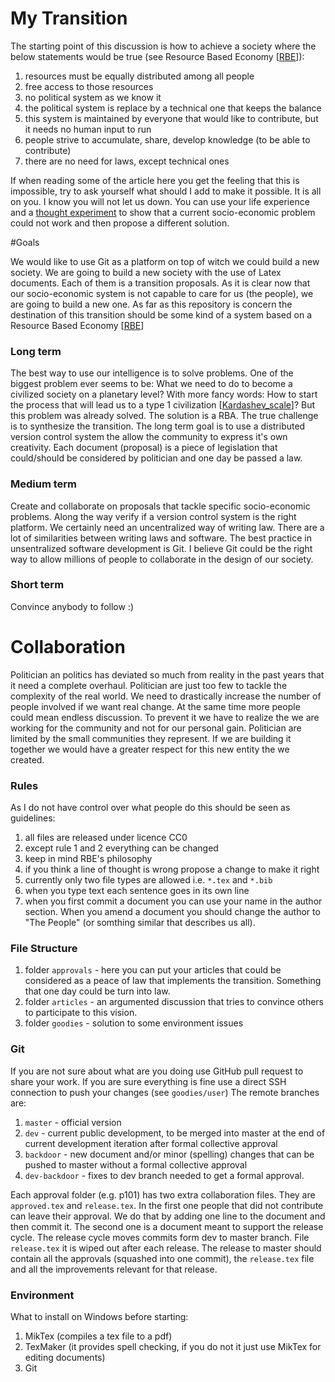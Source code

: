 My Transition
=============

The starting point of this discussion is how to achieve a society where the below statements would be true (see Resource Based Economy [[RBE](http://www.thevenusproject.com/the-venus-project/resource-based-economy)]):

1. resources must be equally distributed among all people
2. free access to those resources
3. no political system as we know it
4. the political system is replace by a technical one that keeps the balance
5. this system is maintained by everyone that would like to contribute, but it needs no human input to run
6. people strive to accumulate, share, develop knowledge (to be able to contribute)
7. there are no need for laws, except technical ones

If when reading some of the article here you get the feeling that this is impossible, try to ask yourself what should I add to make it possible.
It is all on you.
I know you will not let us down.
You can use your life experience and a [thought experiment](http://en.wikipedia.org/wiki/Thought_experiment) to show that a current socio-economic problem could not work and then propose a different solution. 

#Goals

We would like to use Git as a platform on top of witch we could build a new society.
We are going to build a new society with the use of Latex documents.
Each of them is a transition proposals.
As it is clear now that our socio-economic system is not capable to care for us (the people), we are going to build a new one.
As far as this repository is concern the destination of this transition should be some kind of a system based on a Resource Based Economy [[RBE](http://www.thevenusproject.com/the-venus-project/resource-based-economy)]

### Long term

The best way to use our intelligence is to solve problems.
One of the biggest problem ever seems to be: What we need to do to become a civilized society on a planetary level?
With more fancy words: How to start the process that will lead us to a type 1 civilization [[Kardashev_scale](http://en.wikipedia.org/wiki/Kardashev_scale)]?
But this problem was already solved.
The solution is a RBA.
The true challenge is to synthesize the transition.
The long term goal is to use a distributed version control system the allow the community to express it's own creativity.
Each document (proposal) is a piece of legislation that could/should be considered by politician and one day be passed a law. 

### Medium term

Create and collaborate on proposals that tackle specific socio-economic problems.
Along the way verify if a version control system is the right platform.
We certainly need an uncentralized way of writing law.
There are a lot of similarities between writing laws and software.
The best practice in unsentralized software development is Git.
I believe Git could be the right way to allow millions of people to collaborate in the design of our society.

### Short term

Convince anybody to follow :)

# Collaboration

Politician an politics has deviated so much from reality in the past years that it need a complete overhaul.
Politician are just too few to tackle the complexity of the real world.
We need to drastically increase the number of people involved if we want real change.
At the same time more people could mean endless discussion.
To prevent it we have to realize the we are working for the community and not for our personal gain.
Politician are limited by the small communities they represent.
If we are building it together we would have a greater respect for this new entity the we created.

### Rules

As I do not have control over what people do this should be seen as guidelines:

1. all files are released under licence CC0
1. except rule 1 and 2 everything can be changed
2. keep in mind RBE's philosophy
3. if you think a line of thought is wrong propose a change to make it right
4. currently only two file types are allowed i.e. `*.tex` and `*.bib`
5. when you type text each sentence goes in its own line
6. when you first commit a document you can use your name in the author section.
When you amend a document you should change the author to "The People" (or somthing similar that describes us all).

### File Structure

1. folder `approvals` - here you can put your articles that could be considered as a peace of law that implements the transition.
Something that one day could be turn into law.
2. folder `articles` - an argumented discussion that tries to convince others to participate to this vision.
3. folder `goodies` - solution to some environment issues

### Git

If you are not sure about what are you doing use GitHub pull request to share your work.
If you are sure everything is fine use a direct SSH connection to push your changes (see `goodies/user`)
The remote branches are:

1. `master` - official version
2. `dev` - current public development, to be merged into master at the end of current development iteration after formal collective approval
3. `backdoor` - new document and/or minor (spelling) changes that can be pushed to master  without a formal collective approval
4. `dev-backdoor` - fixes to dev branch needed to get a formal approval.

Each approval folder (e.g. p101) has two extra collaboration files.
They are `approved.tex` and `release.tex`.
In the first one people that did not contribute can leave their approval.
We do that by adding one line to the document and then commit it.
The second one is a document meant to support the release cycle.
The release cycle moves commits form dev to master branch.
File `release.tex` it is wiped out after each release.
The release to master should contain all the approvals (squashed into one commit), the `release.tex` file and all the improvements relevant for that release.

### Environment
What to install on Windows before starting:

1. MikTex (compiles a tex file to a pdf)
2. TexMaker (it provides spell checking, if you do not it just use MikTex for editing documents)
3. Git
